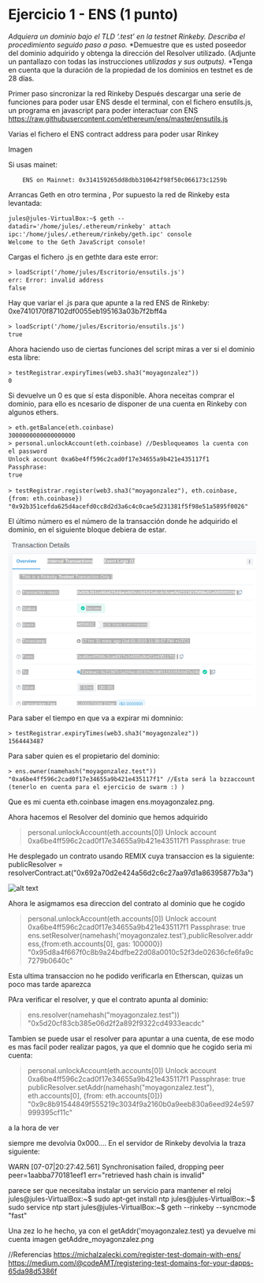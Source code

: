 # Ejercicio 1 - ENS (1 punto)
*Adquiera un dominio bajo el TLD ‘.test’ en la testnet Rinkeby.*
*Describa el procedimiento seguido paso a paso.*
*Demuestre que es usted poseedor del dominio adquirido y obtenga la dirección del Resolver utilizado. (Adjunte un pantallazo con todas las instrucciones *utilizadas y sus outputs).*
*Tenga en cuenta que la duración de la propiedad de los dominios en testnet es de 28 días.


Primer paso sincronizar la red Rinkeby
Después descargar una serie de funciones para poder usar ENS desde el terminal, con el fichero ensutils.js, un programa en javascript para poder interactuar con ENS
https://raw.githubusercontent.com/ethereum/ens/master/ensutils.js

Varias el fichero el ENS contract address para poder usar Rinkey

Imagen

Si usas mainet:

```
    ENS on Mainnet: 0x314159265dd8dbb310642f98f50c066173c1259b
```


Arrancas Geth en otro termina , Por supuesto la red de Rinkeby esta levantada:

```
jules@jules-VirtualBox:~$ geth --datadir='/home/jules/.ethereum/rinkeby' attach  ipc:'/home/jules/.ethereum/rinkeby/geth.ipc' console
Welcome to the Geth JavaScript console!
```

Cargas el fichero .js en gethte dara este error:

```
> loadScript('/home/jules/Escritorio/ensutils.js')
err: Error: invalid address
false
```

Hay que variar el .js para que apunte a la red ENS de Rinkeby: 0xe7410170f87102df0055eb195163a03b7f2bff4a
```
> loadScript('/home/jules/Escritorio/ensutils.js')
true
```

Ahora haciendo uso de ciertas funciones del script miras a ver si el dominio esta libre:
```
> testRegistrar.expiryTimes(web3.sha3("moyagonzalez"))
0
```

Si devuelve un 0 es que sí esta disponible.
Ahora neceitas comprar el dominio, para ello es ncesario de disponer de una cuenta en Rinkeby con algunos ethers.

```
> eth.getBalance(eth.coinbase)
3000000000000000000
> personal.unlockAccount(eth.coinbase) //Desbloqueamos la cuenta con el password
Unlock account 0xa6be4ff596c2cad0f17e34655a9b421e435117f1
Passphrase: 
true

> testRegistrar.register(web3.sha3("moyagonzalez"), eth.coinbase, {from: eth.coinbase})
"0x92b351cefda625d4acefd0cc8d2d3a6c4c0cae5d231381f5f98e51a5895f0026"

```
El último número es el número de la transacción donde he adquirido el dominio, en el siguiente bloque debiera de estar.

![alt text](Imagenes/RInkeby_ENS_transaccion.png)

Para saber el tiempo en que va a expirar mi domninio:
```
> testRegistrar.expiryTimes(web3.sha3("moyagonzalez"))
1564443487
```

Para saber quien es el propietario del dominio:
```
> ens.owner(namehash("moyagonzalez.test"))
"0xa6be4ff596c2cad0f17e34655a9b421e435117f1" //Esta será la bzzaccount (tenerlo en cuenta para el ejercicio de swarm :) )
```
Que es mi cuenta eth.coinbase
imagen ens.moyagonzalez.png.

Ahora hacemos el Resolver del dominio que hemos adquirido

> personal.unlockAccount(eth.accounts[0])
Unlock account 0xa6be4ff596c2cad0f17e34655a9b421e435117f1
Passphrase: 
true

He desplegado un contrato usando REMIX cuya transaccion es la siguiente:
publicResolver = resolverContract.at("0x692a70d2e424a56d2c6c27aa97d1a86395877b3a")

![alt text](Imagenes/REMIX_eje.jpg)

Ahora le asigmamos esa direccion del contrato al dominio que he cogido

> personal.unlockAccount(eth.accounts[0])
Unlock account 0xa6be4ff596c2cad0f17e34655a9b421e435117f1
Passphrase: 
true
> ens.setResolver(namehash('moyagonzalez.test'),publicResolver.address,{from:eth.accounts[0], gas: 100000})
"0x95d8a4f667f0c8b9a24bdfbe22d08a0010c52f3de02636cfe6fa9c7279b0640c"


Esta ultima transaccion no he podido verificarla en Etherscan, quizas un poco mas tarde aparezca

PAra verificar el resolver, y que el contrato apunta al dominio:
> ens.resolver(namehash("moyagonzalez.test"))
"0x5d20cf83cb385e06d2f2a892f9322cd4933eacdc"

Tambien se puede usar el resolver para apuntar a una cuenta, de ese modo es mas facil poder realizar pagos, ya que el domnio que he cogido seria mi cuenta:

> personal.unlockAccount(eth.accounts[0])
Unlock account 0xa6be4ff596c2cad0f17e34655a9b421e435117f1
Passphrase: 
true
> publicResolver.setAddr(namehash("moyagonzalez.test"), eth.accounts[0], {from: eth.accounts[0]})
"0x9c8b91544849f555219c3034f9a2160b0a9eeb830a6eed924e597999395cf11c" 

a la hora de ver 


siempre me devolvia 
0x000....
En el servidor de Rinkeby devolvia la traza siguiente:

WARN [07-07|20:27:42.561] Synchronisation failed, dropping peer    peer=1aabba770181eef1 err="retrieved hash chain is invalid"

parece ser que necesitaba instalar un servicio para mantener el reloj
jules@jules-VirtualBox:~$ sudo apt-get install ntp
jules@jules-VirtualBox:~$ sudo service ntp start
jules@jules-VirtualBox:~$ geth --rinkeby --syncmode "fast" 

Una zez lo he hecho, ya con el getAddr('moyagonzalez.test) ya devuelve mi cuenta
imagen getAddre_moyagonzalez.png




//Referencias
https://michalzalecki.com/register-test-domain-with-ens/
https://medium.com/@codeAMT/registering-test-domains-for-your-dapps-65da98d5386f

